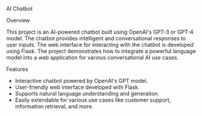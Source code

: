         
AI Chatbot
   
Overview  

This project is an AI-powered chatbot built using OpenAI's GPT-3 or GPT-4 model. The chatbot provides intelligent and conversational responses to user inputs. The web interface for interacting with the chatbot is developed using Flask. The project demonstrates how to integrate a powerful language model into a web application for various conversational AI use cases.
  
 Features   
 
- Interactive chatbot powered by OpenAI's GPT model.  
- User-friendly web interface developed with Flask.
- Supports natural language understanding and generation.
- Easily extendable for various use cases like customer support, information retrieval, and more. 


